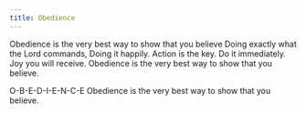 ```yaml
---
title: Obedience
---
```


Obedience is the very best way to show that you believe
Doing exactly what the Lord commands, Doing it happily.
Action is the key. Do it immediately. Joy you will receive.
Obedience is the very best way to show that you believe.

O-B-E-D-I-E-N-C-E
Obedience is the very best way to show that you believe.